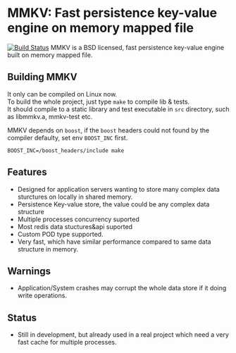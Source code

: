 # MMKV: Fast persistence key-value engine on memory mapped file
[![Build Status](https://travis-ci.org/yinqiwen/mmkv.svg?branch=master)](https://travis-ci.org/yinqiwen/mmkv) 
MMKV is a BSD licensed, fast persistence key-value engine built on memory mapped file.
 

## Building MMKV
It only can be compiled on Linux now.   
To build the whole project, just type `make` to compile lib & tests.   
It should compile to a static library and test executable in `src` directory, such as libmmkv.a, mmkv-test etc. 

MMKV depends on `boost`, if the `boost` headers could not found by the compiler defaulty, set env `BOOST_INC` first.
	
	BOOST_INC=/boost_headers/include make


## Features
- Designed for application servers wanting to store many complex data sturctures on locally in shared memory.
- Persistence Key-value store, the value could be any complex data structure
- Multiple processes concurrency suported
- Most redis data stuctures&api suported
- Custom POD type supported.
- Very fast, which have similar performance compared to same data structure in memory.


## Warnings
- Application/System crashes may corrupt the whole data store if it doing write operations. 

## Status
- Still in development, but already used in a real project which need a very fast cache for multiple processes.
